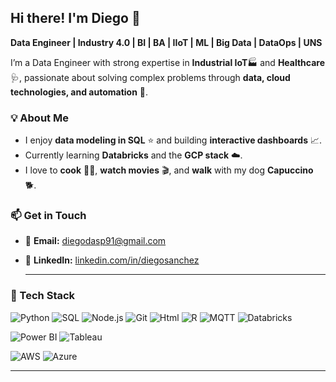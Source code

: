 ## Hi there! I'm Diego 👋  
**Data Engineer | Industry 4.0 | BI | BA | IIoT | ML | Big Data | DataOps | UNS**

I’m a Data Engineer with strong expertise in **Industrial IoT**🏭 and **Healthcare**🩺, passionate about solving complex problems through **data, cloud technologies, and automation** 🤖.  

### 💡 About Me
- I enjoy **data modeling in SQL** ⭐ and building **interactive dashboards** 📈.  
- Currently learning **Databricks** and the **GCP stack** ☁️.  
- I love to **cook** 👨‍🍳, **watch movies** 🎬, and **walk** with my dog **Capuccino** 🐕.  

### 📫 Get in Touch
- 📧 **Email:** [diegodasp91@gmail.com](mailto:diegodasp91@gmail.com)  
- 💼 **LinkedIn:** [linkedin.com/in/diegosanchez](https://linkedin.com/in/diegosanchez)

  ---

### 🧠 Tech Stack
![[Python](https://img.shields.io/badge/Python-3776AB?style=for-the-badge&logo=python&logoColor=white)](https://img.shields.io/badge/Python-gray?style=flat&logo=python)
![SQL](https://img.shields.io/badge/SQL-gray?style=flat&logo=mysql)
![Node.js](https://img.shields.io/badge/Node.js-gray?style=flat&logo=nodedotjs)
![Git](https://img.shields.io/badge/Git-gray?style=flat&logo=git)
![Html](https://img.shields.io/badge/HTML-gray?style=flat&logo=html5)
![R](https://img.shields.io/badge/R-gray?style=flat&logo=r)
![MQTT](https://img.shields.io/badge/MQTT-gray?style=flat&logo=mqtt)
![Databricks](https://img.shields.io/badge/Databricks-gray?style=flat&logo=databricks)

![Power BI](https://img.shields.io/badge/PowerBI-yellow?style=flat)
![Tableau](https://img.shields.io/badge/Tableau-black?style=flat)

![AWS](https://img.shields.io/badge/AWS-orange?style=flat)
![Azure](https://img.shields.io/badge/Azure-blue?style=flat)

---

<!--
**diegomay91/diegomay91** is a ✨ _special_ ✨ repository because its `README.md` (this file) appears on your GitHub profile.

Here are some ideas to get you started:

- 🔭 I’m currently working on ...
- 🌱 I’m currently learning ...
- 👯 I’m looking to collaborate on ...
- 🤔 I’m looking for help with ...
- 💬 Ask me about ...
- 📫 How to reach me: ...
- 😄 Pronouns: ...
- ⚡ Fun fact: ...
-->
